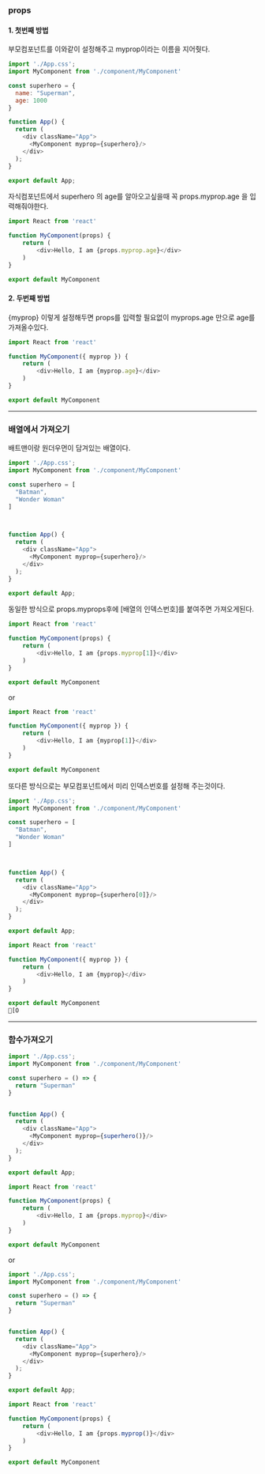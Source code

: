 ### props

#### 1. 첫번째 방법

부모컴포넌트를 이와같이 설정해주고 myprop이라는 이름을 지어줫다.

```js
import './App.css';
import MyComponent from './component/MyComponent'

const superhero = {
  name: "Superman",
  age: 1000
}

function App() {
  return (
    <div className="App">
      <MyComponent myprop={superhero}/>
    </div>
  );
}

export default App;


```
자식컴포넌트에서 superhero 의 age를 알아오고싶을때
꼭 props.myprop.age 을 입력해줘야한다.

```js
import React from 'react'

function MyComponent(props) {
	return (
		<div>Hello, I am {props.myprop.age}</div>
	)
}

export default MyComponent
```
#### 2. 두번째 방법
 {myprop} 이렇게 설정해두면
props를 입력할 필요없이 myprops.age 만으로 age를 가져올수있다.
```js
import React from 'react'

function MyComponent({ myprop }) {
	return (
		<div>Hello, I am {myprop.age}</div>
	)
}

export default MyComponent

```

___

### 배열에서 가져오기

배트맨이랑 원더우먼이 담겨있는 배열이다.

```js
import './App.css';
import MyComponent from './component/MyComponent'

const superhero = [
  "Batman",
  "Wonder Woman"
]



function App() {
  return (
    <div className="App">
      <MyComponent myprop={superhero}/>
    </div>
  );
}

export default App;


```
동일한 방식으로 props.myprops후에 [배열의 인덱스번호]를 붙여주면
가져오게된다.

```js
import React from 'react'

function MyComponent(props) {
	return (
		<div>Hello, I am {props.myprop[1]}</div>
	)
}

export default MyComponent

```
or

```js
import React from 'react'

function MyComponent({ myprop }) {
	return (
		<div>Hello, I am {myprop[1]}</div>
	)
}

export default MyComponent

```

또다른 방식으로는 
부모컴포넌트에서 미리 인덱스번호를 설정해 주는것이다.

```js
import './App.css';
import MyComponent from './component/MyComponent'

const superhero = [
  "Batman",
  "Wonder Woman"
]



function App() {
  return (
    <div className="App">
      <MyComponent myprop={superhero[0]}/>
    </div>
  );
}

export default App;


```

```js
import React from 'react'

function MyComponent({ myprop }) {
	return (
		<div>Hello, I am {myprop}</div>
	)
}

export default MyComponent
[O
```

___

### 함수가져오기

```js
import './App.css';
import MyComponent from './component/MyComponent'

const superhero = () => { 
  return "Superman"
}


function App() {
  return (
    <div className="App">
      <MyComponent myprop={superhero()}/>
    </div>
  );
}

export default App;


```

```js
import React from 'react'

function MyComponent(props) {
	return (
		<div>Hello, I am {props.myprop}</div>
	)
}

export default MyComponent
```

or

```js
import './App.css';
import MyComponent from './component/MyComponent'

const superhero = () => { 
  return "Superman"
}


function App() {
  return (
    <div className="App">
      <MyComponent myprop={superhero}/>
    </div>
  );
}

export default App;


```

```js
import React from 'react'

function MyComponent(props) {
	return (
		<div>Hello, I am {props.myprop()}</div>
	)
}

export default MyComponent

```



